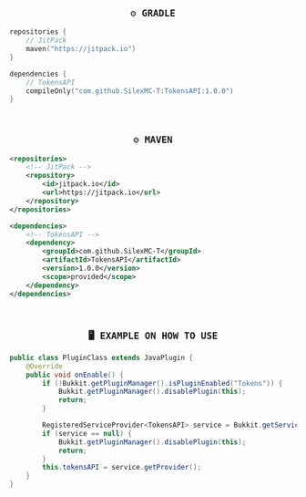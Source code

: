 
<h3 align="center"> <samp>⚙️ GRADLE</samp> </h3>

```kotlin
repositories {
    // JitPack
    maven("https://jitpack.io")
}

dependencies {
    // TokensAPI 
    compileOnly("com.github.SilexMC-T:TokensAPI:1.0.0")
}
```

<br />

<h3 align="center"> <samp>⚙️ MAVEN</samp> </h3>

```xml
<repositories>
    <!-- JitPack -->
    <repository>
        <id>jitpack.io</id>
        <url>https://jitpack.io</url>
    </repository>
</repositories>

<dependencies>
    <!-- TokensAPI -->
    <dependency>
        <groupId>com.github.SilexMC-T</groupId>
        <artifactId>TokensAPI</artifactId>
        <version>1.0.0</version>
        <scope>provided</scope>
    </dependency>
</dependencies>
```

<br />

<h3 align="center"> <samp>🖥 EXAMPLE ON HOW TO USE</samp> </h3>

```java
public class PluginClass extends JavaPlugin {
    @Override
    public void onEnable() {
        if (!Bukkit.getPluginManager().isPluginEnabled("Tokens")) {
            Bukkit.getPluginManager().disablePlugin(this);
            return;
        }

        RegisteredServiceProvider<TokensAPI> service = Bukkit.getServicesManager().getRegistration(TokensAPI.class);
        if (service == null) {
            Bukkit.getPluginManager().disablePlugin(this);
            return;
        }
        this.tokensAPI = service.getProvider();
    }
}
```
